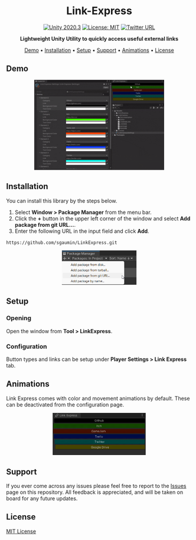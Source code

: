 <div align="center">

# Link-Express
[![Unity 2020.3](https://img.shields.io/badge/unity-2020.3%2B-blue.svg)](https://unity3d.com/get-unity/download)
[![License: MIT](https://img.shields.io/badge/License-MIT-brightgreen.svg)](https://github.com/sgaumin/AnimExpress/blob/main/LICENSE.md)
[![Twitter URL](https://img.shields.io/twitter/url/https/twitter.com/Seb_gamedev.svg?style=social&label=Follow%20%40Seb_gamedev)](https://twitter.com/Seb_gamedev)

**Lightweight Unity Utility to quickly access useful external links**

[Demo](#demo) •
[Installation](#installation) •
[Setup](#setup) •
[Support](#support) •
[Animations](#animations) •
[License](#license)

</div>

## Demo
<p align="center">
  <img width="70%" src="Documentation/demo.gif" alt="Demo">
</p>

## Installation
You can install this library by the steps below.

1. Select **Window > Package Manager** from the menu bar.
2. Click the **+** button in the upper left corner of the window and select **Add package from git URL...**.
3. Enter the following URL in the input field and click **Add**.

```
https://github.com/sgaumin/LinkExpress.git
```

<p align="center">
  <img width="40%" src="Documentation/install.png" alt="Package Manager">
</p>


## Setup

### Opening
Open the window from **Tool > LinkExpress**.

### Configuration
Button types and links can be setup under **Player Settings > Link Express** tab.

## Animations
Link Express comes with color and movement animations by default. These can be deactivated from the configuration page. 

<p align="center">
  <img width="50%" src="Documentation/animation.gif" alt="Animation">
</p>

## Support

If you ever come across any issues please feel free to report to the [Issues](https://github.com/sgaumin/LinkExpress/issues) page on this repository. All feedback is appreciated, and will be
taken on board for any future updates. 

## License

[MIT License](https://github.com/sgaumin/LinkExpress/blob/main/LICENSE.md)
